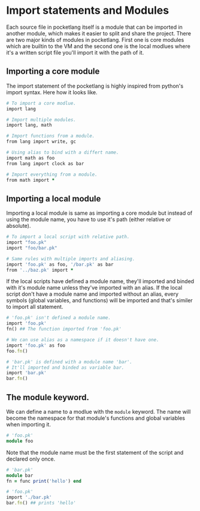 # Import statements and Modules

Each source file in pocketlang itself is a module that can be imported in another module, which makes it easier to split and share the project. There are two major kinds of modules in pocketlang. First one is core modules which are builtin to the VM and the second one is the local modlues where it's a written script file you'll import it with the path of it.

## Importing a core module

The import statement of the pocketlang is highly inspired from python's import syntax. Here how it looks like.

```ruby
# To import a core modlue.
import lang

# Import multiple modules.
import lang, math

# Import functions from a module.
from lang import write, gc

# Using alias to bind with a differt name.
import math as foo
from lang import clock as bar

# Import everything from a module.
from math import *

```

## Importing a local module

Importing a local module is same as importing a core module but instead of using the module name, you have to use it's path (either relative or absolute).

```ruby
# To import a local script with relative path.
import "foo.pk"
import "foo/bar.pk"

# Same rules with multiple imports and aliasing.
import 'foo.pk' as foo, '/bar.pk' as bar
from '../baz.pk' import *

```

If the local scripts have defined a module name, they'll imported and binded with it's module name unless they've imported with an alias. If the local script don't have a module name and imported without an alias, every symbols (global variables, and functions) will be imported and that's similer to import all statement.

```ruby
# 'foo.pk' isn't defined a module name.
import 'foo.pk'
fn() ## The function imported from 'foo.pk'

# We can use alias as a namespace if it doesn't have one.
import 'foo.pk' as foo
foo.fn()

# 'bar.pk' is defined with a module name 'bar'.
# It'll imported and binded as variable bar.
import 'bar.pk'
bar.fn()

``` 

## The module keyword.

We can define a name to a modlue with the `module` keyword. The name will become the namespace for that module's functions and global variables when importing it.


```ruby
# 'foo.pk'
module foo
```

Note that the module name must be the first statement of the script and declared only once.

```ruby
# 'bar.pk'
module bar
fn = func print('hello') end

# 'foo.pk'
import './bar.pk'
bar.fn() ## prints 'hello'
```
